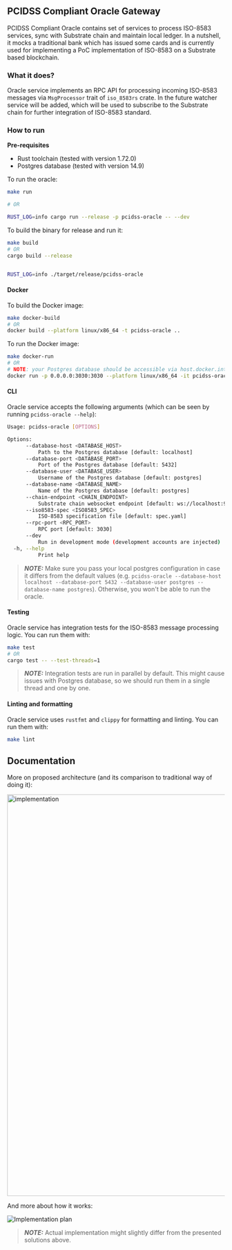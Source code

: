 ## PCIDSS Compliant Oracle Gateway

PCIDSS Compliant Oracle contains set of services to process ISO-8583 services, sync with Substrate chain and maintain local ledger. In a nutshell, it mocks a traditional bank which has issued some cards and is currently used for implementing a PoC implementation of ISO-8583 on a Substrate based blockchain.

### What it does?

Oracle service implements an RPC API for processing incoming ISO-8583 messages via `MsgProcessor` trait of `iso_8583rs` crate. In the future watcher service will be added, which will be used to subscribe to the Substrate chain for further integration of ISO-8583 standard.

### How to run

**Pre-requisites**

- Rust toolchain (tested with version 1.72.0)
- Postgres database (tested with version 14.9)

To run the oracle:

```bash
make run

# OR

RUST_LOG=info cargo run --release -p pcidss-oracle -- --dev
```

To build the binary for release and run it:

```bash
make build
# OR
cargo build --release


RUST_LOG=info ./target/release/pcidss-oracle
```

#### Docker

To build the Docker image:

```bash
make docker-build
# OR
docker build --platform linux/x86_64 -t pcidss-oracle ..
```

To run the Docker image:

```bash
make docker-run
# OR
# NOTE: your Postgres database should be accessible via host.docker.internal
docker run -p 0.0.0.0:3030:3030 --platform linux/x86_64 -it pcidss-oracle --database-host host.docker.internal --iso8583-spec /usr/bin/spec.yaml
```

#### CLI

Oracle service accepts the following arguments (which can be seen by running `pcidss-oracle --help`):

```bash
Usage: pcidss-oracle [OPTIONS]

Options:
      --database-host <DATABASE_HOST>
          Path to the Postgres database [default: localhost]
      --database-port <DATABASE_PORT>
          Port of the Postgres database [default: 5432]
      --database-user <DATABASE_USER>
          Username of the Postgres database [default: postgres]
      --database-name <DATABASE_NAME>
          Name of the Postgres database [default: postgres]
      --chain-endpoint <CHAIN_ENDPOINT>
          Substrate chain websocket endpoint [default: ws://localhost:9944]
      --iso8583-spec <ISO8583_SPEC>
          ISO-8583 specification file [default: spec.yaml]
      --rpc-port <RPC_PORT>
          RPC port [default: 3030]
      --dev
          Run in development mode (development accounts are injected)
  -h, --help
          Print help
```

> **_NOTE:_** Make sure you pass your local postgres configuration in case it differs from the default values (e.g. `pcidss-oracle --database-host localhost --database-port 5432 --database-user postgres --database-name postgres`). Otherwise, you won't be able to run the oracle.

#### Testing

Oracle service has integration tests for the ISO-8583 message processing logic. You can run them with:

```bash
make test
# OR
cargo test -- --test-threads=1
```

> **_NOTE:_** Integration tests are run in parallel by default. This might cause issues with Postgres database, so we should run them in a single thread and one by one.

#### Linting and formatting

Oracle service uses `rustfmt` and `clippy` for formatting and linting. You can run them with:

```bash
make lint
```

## Documentation

More on proposed architecture (and its comparison to traditional way of doing it):

<img width="930" alt="implementation" src="https://github.com/subclone/payment-processor/assets/88332432/0a700fe7-7deb-49bb-b651-925d78cddb5b">

And more about how it works:

![Implementation plan](https://github.com/dastansam/Grants-Program/assets/88332432/8b832448-9095-4846-95ea-ccaebe5e52a5)

> **_NOTE:_** Actual implementation might slightly differ from the presented solutions above.
